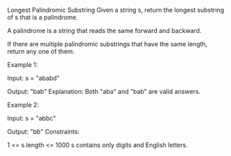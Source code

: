 Longest Palindromic Substring
Given a string s, return the longest substring of s that is a palindrome.

A palindrome is a string that reads the same forward and backward.

If there are multiple palindromic substrings that have the same length, return any one of them.

Example 1:

Input: s = "ababd"

Output: "bab"
Explanation: Both "aba" and "bab" are valid answers.

Example 2:

Input: s = "abbc"

Output: "bb"
Constraints:

1 <= s.length <= 1000
s contains only digits and English letters.

